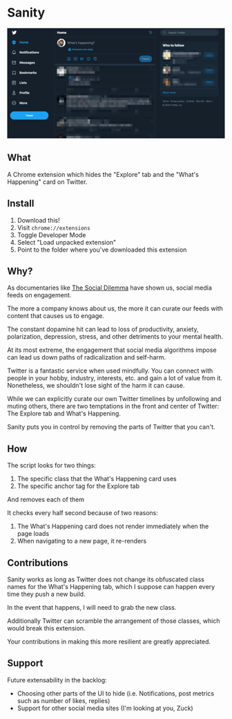 # Sanity

![Screenshot of how your Twitter homepage will look after installation](./screenshot.png)

## What

A Chrome extension which hides the "Explore" tab and the "What's Happening" card on Twitter.

## Install

1. Download this!
2. Visit `chrome://extensions`
3. Toggle Developer Mode
4. Select "Load unpacked extension"
5. Point to the folder where you've downloaded this extension

## Why?

As documentaries like [The Social Dilemma](https://www.netflix.com/title/81254224) have shown us, social media feeds on engagement.

The more a company knows about us, the more it can curate our feeds with content that causes us to engage.

The constant dopamine hit can lead to loss of productivity, anxiety, polarization, depression, stress, and other detriments to your mental health.

At its most extreme, the engagement that social media algorithms impose can lead us down paths of radicalization and self-harm.

Twitter is a fantastic service when used mindfully. You can connect with people in your hobby, industry, interests, etc. and gain a lot of value from it. Nonetheless, we shouldn't lose sight of the harm it can cause.

While we can explicitly curate our own Twitter timelines by unfollowing and muting others, there are two temptations in the front and center of Twitter: The Explore tab and What's Happening.

Sanity puts you in control by removing the parts of Twitter that you can't.

## How

The script looks for two things:

1. The specific class that the What's Happening card uses
2. The specific anchor tag for the Explore tab

And removes each of them

It checks every half second because of two reasons:

1. The What's Happening card does not render immediately when the page loads
2. When navigating to a new page, it re-renders

## Contributions

Sanity works as long as Twitter does not change its obfuscated class names for the What's Happening tab, which I suppose can happen every time they push a new build.

In the event that happens, I will need to grab the new class.

Additionally Twitter can scramble the arrangement of those classes, which would break this extension.

Your contributions in making this more resilient are greatly appreciated.

## Support

Future extensability in the backlog:

- Choosing other parts of the UI to hide (i.e. Notifications, post metrics such as number of likes, replies)
- Support for other social media sites (I'm looking at you, Zuck)